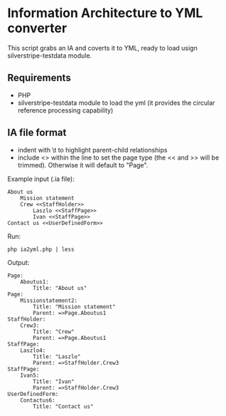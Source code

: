 # Information Architecture to YML converter

This script grabs an IA and coverts it to YML, ready to load usign silverstripe-testdata module.

## Requirements

- PHP
- silverstripe-testdata module to load the yml (it provides the circular reference processing capability)

## IA file format

- indent with \t to highlight parent-child relationships
- include <<PageType>> within the line to set the page type (the << and >> will be trimmed). Otherwise it will default to "Page".

Example input (.ia file):

	About us
		Mission statement
		Crew <<StaffHolder>>
			Laszlo <<StaffPage>>
			Ivan <<StaffPage>>
	Contact us <<UserDefinedForm>>

Run:

	php ia2yml.php | less

Output:

	Page:
		Aboutus1:
			Title: "About us"
	Page:
		Missionstatement2:
			Title: "Mission statement"
			Parent: =>Page.Aboutus1
	StaffHolder:
		Crew3:
			Title: "Crew"
			Parent: =>Page.Aboutus1
	StaffPage:
		Laszlo4:
			Title: "Laszlo"
			Parent: =>StaffHolder.Crew3
	StaffPage:
		Ivan5:
			Title: "Ivan"
			Parent: =>StaffHolder.Crew3
	UserDefinedForm:
		Contactus6:
			Title: "Contact us"

